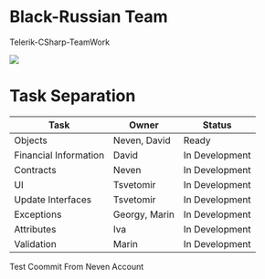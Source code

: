 # Black-Russian Team
Telerik-CSharp-TeamWork

![](http://www.kahlua.com/globalassets/classic-cocktails/black-russian/kahlua-black-russian-highlighted.png/OpenGraphImage600x315)

# Task Separation

Task | Owner | Status
-----|-------|-------
Objects | Neven, David | Ready
Financial Information | David | In Development
Contracts | Neven | In Development
UI | Tsvetomir | In Development
Update Interfaces | Tsvetomir | In Development
Exceptions | Georgy, Marin | In Development
Attributes | Iva | In Development
Validation | Marin | In Development

Test Coommit From Neven Account

